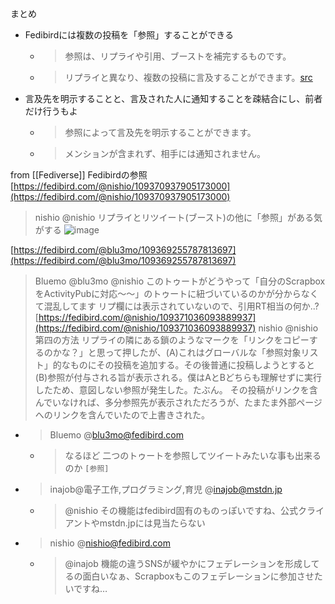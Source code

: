 
まとめ
- Fedibirdには複数の投稿を「参照」することができる
    - > 参照は、リプライや引用、ブーストを補完するものです。
    - > リプライと異なり、複数の投稿に言及することができます。[src](https://fedibird.com/@noellabo/108082057659111183)
- 言及先を明示することと、言及された人に通知することを疎結合にし、前者だけ行うもよ
    - > 参照によって言及先を明示することができます。
    - > メンションが含まれず、相手には通知されません。

from [[Fediverse]]
Fedibirdの参照
[https://fedibird.com/@nishio/109370937905173000](https://fedibird.com/@nishio/109370937905173000)
> nishio @nishio リプライとリツイート(ブースト)の他に「参照」がある気がする
![image](https://gyazo.com/513697168a39b4a2f1bf348f8753a09a/thumb/1000)

[https://fedibird.com/@blu3mo/109369255787813697](https://fedibird.com/@blu3mo/109369255787813697)
> Bluemo @blu3mo
>  @nishio このトゥートがどうやって「自分のScrapboxをActivityPubに対応〜〜」のトゥートに紐づいているのかが分からなくて混乱してます
>  リプ欄には表示されていないので、引用RT相当の何か..?
[https://fedibird.com/@nishio/109371036093889937](https://fedibird.com/@nishio/109371036093889937)
> nishio @nishio
>  第四の方法
> リプライの隣にある鎖のようなマークを「リンクをコピーするのかな？」と思って押したが、(A)これはグローバルな「参照対象リスト」的なものにその投稿を追加する。その後普通に投稿しようとすると(B)参照が付与される旨が表示される。僕はAとBどちらも理解せずに実行したため、意図しない参照が発生した。たぶん。
>  その投稿がリンクを含んでいなければ、多分参照先が表示されただろうが、たまたま外部ページへのリンクを含んでいたので上書きされた。
- > Bluemo @blu3mo@fedibird.com
    - > なるほど 二つのトゥートを参照してツイートみたいな事も出来るのか `[参照]`
- > inajob@電子工作,プログラミング,育児 @inajob@mstdn.jp
    - >  @nishio その機能はfedibird固有のものっぽいですね、公式クライアントやmstdn.jpには見当たらない
- > nishio @nishio@fedibird.com
    - >  @inajob 機能の違うSNSが緩やかにフェデレーションを形成してるの面白いなぁ、Scrapboxもこのフェデレーションに参加させたいですね…

